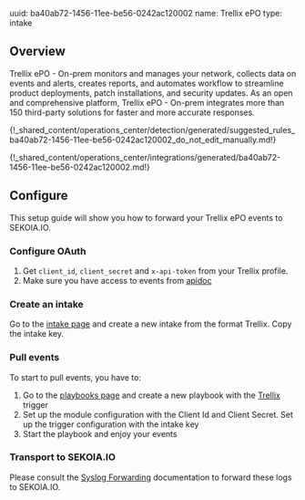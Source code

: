 uuid: ba40ab72-1456-11ee-be56-0242ac120002
name: Trellix ePO
type: intake

## Overview

Trellix ePO - On-prem monitors and manages your network, collects data on events and alerts, creates reports, and automates workflow to streamline product deployments, patch installations, and security updates. As an open and comprehensive platform, Trellix ePO - On-prem integrates more than 150 third-party solutions for faster and more accurate responses.

{!_shared_content/operations_center/detection/generated/suggested_rules_ba40ab72-1456-11ee-be56-0242ac120002_do_not_edit_manually.md!}

{!_shared_content/operations_center/integrations/generated/ba40ab72-1456-11ee-be56-0242ac120002.md!}

## Configure

This setup guide will show you how to forward your Trellix ePO events to SEKOIA.IO.

### Configure OAuth

1. Get `client_id`, `client_secret` and `x-api-token` from your Trellix profile.
2. Make sure you have access to events from [apidoc](https://developer.manage.trellix.com/mvision/apis/v2-events)

### Create an intake

Go to the [intake page](https://app.sekoia.io/operations/intakes) and create a new intake from the format Trellix. Copy the intake key.

### Pull events

To start to pull events, you have to:
1. Go to the [playbooks page](https://app.sekoia.io/operations/playbooks) and create a new playbook with the [Trellix](../../../automate/library/trellix_epo.md) trigger
2. Set up the module configuration with the Client Id and Client Secret. Set up the trigger configuration with the intake key
3. Start the playbook and enjoy your events

### Transport to SEKOIA.IO

Please consult the [Syslog Forwarding](../../../ingestion_methods/sekoiaio_docker_concentrator/) documentation to forward these logs to SEKOIA.IO.
